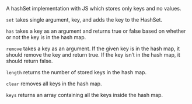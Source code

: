 A hashSet implementation with JS which stores only keys and no values.

`set` takes single argument, key, and adds the key to the HashSet.

`has` takes a key as an argument and returns true or false based on whether or not the key is in the hash map.

`remove` takes a key as an argument. If the given key is in the hash map, it should remove the key and return true. If the key isn’t in the hash map, it should return false.

`length` returns the number of stored keys in the hash map.

`clear` removes all keys in the hash map.

`keys` returns an array containing all the keys inside the hash map.